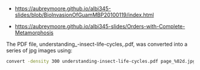 * https://aubreymoore.github.io/albi345-slides/blob/BioInvasionOfGuamMBP20100119/index.html

* https://aubreymoore.github.io/albi345-slides/Orders-with-Complete-Metamorphosis


The PDF file, understanding_-insect-life-cycles,.pdf, was converted into a series of jpg images using:

```bash
convert -density 300 understanding-insect-life-cycles.pdf page_%02d.jpg
```

